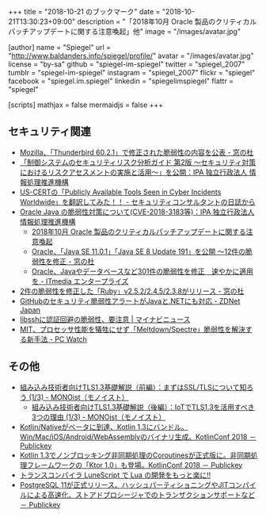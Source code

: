 +++
title = "2018-10-21 のブックマーク"
date =  "2018-10-21T13:30:23+09:00"
description = "「2018年10月 Oracle 製品のクリティカルパッチアップデートに関する注意喚起」他"
image = "/images/avatar.jpg"

[author]
name      = "Spiegel"
url       = "http://www.baldanders.info/spiegel/profile/"
avatar    = "/images/avatar.jpg"
license   = "by-sa"
github    = "spiegel-im-spiegel"
twitter   = "spiegel_2007"
tumblr    = "spiegel-im-spiegel"
instagram = "spiegel_2007"
flickr    = "spiegel"
facebook  = "spiegel.im.spiegel"
linkedin  = "spiegelimspiegel"
flattr    = "spiegel"

[scripts]
  mathjax = false
  mermaidjs = false
+++

## セキュリティ関連

- [Mozilla、「Thunderbird 60.2.1」で修正された脆弱性の内容を公表 - 窓の杜](https://forest.watch.impress.co.jp/docs/news/1146782.html)
- [「制御システムのセキュリティリスク分析ガイド 第2版 ～セキュリティ対策におけるリスクアセスメントの実施と活用～」を公開：IPA 独立行政法人 情報処理推進機構](https://www.ipa.go.jp/security/controlsystem/riskanalysis.html)
- [US-CERTの「Publicly Available Tools Seen in Cyber Incidents Worldwide」を翻訳してみた！！ - セキュリティコンサルタントの日誌から](https://www.scientia-security.org/entry/2018/10/14/170145)
- [Oracle Java の脆弱性対策について(CVE-2018-3183等)：IPA 独立行政法人 情報処理推進機構](https://www.ipa.go.jp/security/ciadr/vul/20181017-jre.html)
    - [2018年10月 Oracle 製品のクリティカルパッチアップデートに関する注意喚起](http://www.jpcert.or.jp/at/2018/at180042.html)
    - [Oracle、「Java SE 11.0.1」「Java SE 8 Update 191」を公開 ～12件の脆弱性を修正 - 窓の杜](https://forest.watch.impress.co.jp/docs/news/1148283.html)
    - [Oracle、Javaやデータベースなど301件の脆弱性を修正　速やかに適用を - ITmedia エンタープライズ](http://www.itmedia.co.jp/enterprise/articles/1810/17/news074.html)
- [2件の脆弱性を修正した「Ruby」v2.5.2/2.4.5/2.3.8がリリース - 窓の杜](https://forest.watch.impress.co.jp/docs/news/1148586.html)
- [GitHubのセキュリティ脆弱性アラートがJavaと.NETにも対応 - ZDNet Japan](https://japan.zdnet.com/article/35127245/)
- [libsshに認証回避の脆弱性、要注意 | マイナビニュース](https://news.mynavi.jp/article/20181019-708931/)
- [MIT、プロセッサ性能を犠牲にせず「Meltdown/Spectre」脆弱性を解決する新手法  - PC Watch](https://pc.watch.impress.co.jp/docs/news/1148962.html)

## その他

- [組み込み技術者向けTLS1.3基礎解説（前編）：まずはSSL/TLSについて知ろう (1/3) - MONOist（モノイスト）](http://monoist.atmarkit.co.jp/mn/articles/1809/18/news004.html)
    - [組み込み技術者向けTLS1.3基礎解説（後編）：IoTでTLS1.3を活用すべき3つの理由 (1/3) - MONOist（モノイスト）](http://monoist.atmarkit.co.jp/mn/articles/1810/10/news005.html)
- [Kotlin/Nativeがベータに到達、Kotlin 1.3にバンドル。Win/Mac/iOS/Android/WebAssemblyのバイナリ生成。KotlinConf 2018 － Publickey](https://www.publickey1.jp/blog/18/kotlinnativekotlin_13winmaciosandroidwebassemblykotlinconf_2018.html)
- [Kotlin 1.3でノンブロッキング非同期処理のCoroutinesが正式版に。非同期処理フレームワークの「Ktor 1.0」も登場。KotlinConf 2018 － Publickey](https://www.publickey1.jp/blog/18/kotlin_13coroutinesktor_10kotlinconf_2018.html)
- [トランスコンパイラ LuneScript で Lua の開発をもっと楽に!!](https://qiita.com/dwarfJP/items/21d4d4099ab0feb68eaf)
- [PostgreSQL 11が正式リリース。ハッシュパーティショニングやJITコンパイルによる高速化、ストアドプロシージャでのトランザクションサポートなど － Publickey](https://www.publickey1.jp/blog/18/postgresql_11jit.html)
